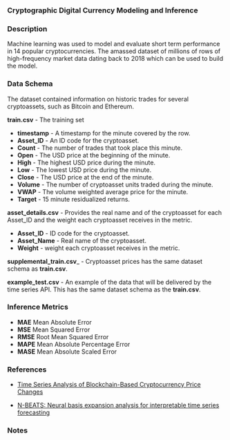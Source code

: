 ### Cryptographic Digital Currency Modeling and Inference

### Description

Machine learning was used to model and evaluate short term performance in 14 popular cryptocurrencies. The amassed dataset of millions of rows of high-frequency market data dating back to 2018 which can be used to build the model.

### Data Schema

The dataset contained information on historic trades for several cryptoassets, such as Bitcoin and Ethereum. 

__train.csv__ - The training set

- __timestamp__ - A timestamp for the minute covered by the row.
- __Asset_ID__ - An ID code for the cryptoasset.
- __Count__ - The number of trades that took place this minute.
- __Open__ - The USD price at the beginning of the minute.
- __High__ - The highest USD price during the minute.
- __Low__ - The lowest USD price during the minute.
- __Close__ - The USD price at the end of the minute.
- __Volume__ - The number of cryptoasset units traded during the minute.
- __VWAP__ - The volume weighted average price for the minute.
- __Target__ - 15 minute residualized returns. 

__asset_details.csv__ - Provides the real name and of the cryptoasset for each Asset_ID and the weight each cryptoasset receives in the metric.
- __Asset_ID__ - ID code for the cryptoasset.
- __Asset_Name__ - Real name of the cryptoasset.
- __Weight__ - weight each cryptoasset receives in the metric.


__supplemental_train.csv___ - Cryptoasset prices has the same dataset schema as __train.csv__.

__example_test.csv__ - An example of the data that will be delivered by the time series API. This has the same dataset schema as the __train.csv__.


### Inference Metrics

- __MAE__ Mean Absolute Error
- __MSE__ Mean Squared Error
- __RMSE__ Root Mean Squared Error
- __MAPE__ Mean Absolute Percentage Error
- __MASE__ Mean Absolute Scaled Error 

### References

- [Time Series Analysis of Blockchain-Based Cryptocurrency Price Changes](https://arxiv.org/abs/2202.13874)

- [N-BEATS: Neural basis expansion analysis for interpretable time series forecasting](https://arxiv.org/abs/1905.10437)

### Notes
